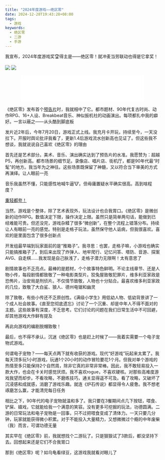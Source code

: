 ```yaml
---
title: "2024年度游戏——绝区零"
date: 2024-12-28T19:43:28+08:00
tags:
  - 游戏
keywords:
  - 绝区零
  - 二游
  - 手游
---
```


我宣布，2024年度游戏奖🏆得主是——绝区零！就冲麦当劳联动也得是它拿奖！

![](https://fastcdn.mihoyo.com/content-v2/nap/102158/ad44ef8c583ba6cbdd65822a6478840d_7915785876371776787.png#center)
![](https://fastcdn.mihoyo.com/content-v2/nap/127426/df32bf8518e3e7d2aeff4a5a5cf95d09_2256799273852284273.png#center)

<div style="text-align: center;">
    <iframe frameborder="no" border="0" marginwidth="0" marginheight="0" width=80% height=86 src="//music.163.com/outchain/player?type=2&id=2609525139&auto=0&height=66"></iframe>
</div>

《绝区零》发布首个[预告片](https://www.gcores.com/articles/151119)时，我就相中了它。都市题材、90年代复古时尚、动作RPG、16+人设、Breakbeat音乐、神似扳机社的动画演出。每项都扎中我的癖好。一言以蔽之——从头酷到脚底板

发片近2年后，今年7月20日，游戏正式上线。我充月卡开玩，持续至今，一天没拉下。开服时舆论批评我看了，更新1.4后游戏流水创新高也见证了。但这些我不想谈，我就说说自己喜欢《绝区零》的理由

首先还是艺术部分。美术、音乐、演出确实达到了预告片的水准。我愿赞为：超越P5，再创新高。都市场景的细节足。录像店、唱片店、街机厅，都是90年代最“时髦”的地方。我当年为之神往。这些场景既保留了神髓，又以符合当下审美的方式再演绎。让人眼前一亮

音乐我虽然不懂，只能感性地喊牛逼🐮。但毋庸置疑水平确实很高。高到啥程度？

[重轻都夸！](https://www.gcores.com/radios/192126)

当然，游戏是个整体，除了艺术表现外，玩法设计也合我胃口。《绝区零》是微创新的动作RPG。数值决定下限，操作决定上限。虽然只是简单两句话，能做到已经难能可贵。但还没完，游戏杂糅了很多“微创新”，在整个流程上错落分布。持续让人有眼前一亮的感觉。特别是走格子玩法，虽然保守他人诟病，但我很喜欢。喜欢的是里面包含了很多创新点

开发组最早端到玩家面前的是“推箱子”。我寻思：也罢，走格子嘛，小游戏也确实只能搞推箱子了。到后来出现了炸弹人、地牢爬行、记忆问答、塔防、音游、探案AVG、自走棋……我发现是自己肤浅了，走格子潜力无限啊！太有意思了

剧情故事也不乏亮点。最棒的是题材，个个故事特色鲜明。不论主线章节、还是人物小传，每段剧情都致敬了一种电影类型片。狡兔屋致敬犯罪片，维多利亚家政是恐怖片，治安局是刑侦片。不仅情节致敬，人物也十分贴合。最喜欢维多利亚家政的几位，致敬了大白鲨、狼人、德州电锯和幽灵

除了致敬，有些小传还不乏原创性。《满级小学生》用低幼人物、低幼背景讲了一个成人社会故事。《直至您彻底遗忘》讨论了一个沉重、却是中年人不得不面对的主题。这些故事有深度，不乏思考。它们讨论的问题在我们日常生活中不可回避，却其他游戏大作鲜有提及

再此向游戏的编剧脱帽致敬！

最后，也不得不承认，沉迷《绝区零》也是赶上时候了——我着实需要一个电子宠物式游戏。

何谓电子宠物？——每天点两下就有收获的游戏。现代“好游戏”玩起来太累了。我每天顶多玩1小时游戏，玩通1个20小时的动作冒险要花1个月。但我对单个游戏的热情至多只能保持2个自然周，除非它真的非常非常棒。因此，我不敢轻易投入一款大作，也会在卡关时感觉厌烦。我不喜欢rogue，不喜欢硬核。对那些高难度游戏我望而却步。不看攻略，不磨练技巧，通关显得遥不可及。看了攻略，又破坏了沉浸感和成就感，消磨了游戏乐趣。就连《炉石传说》都显得令人疲惫。我不想老琢磨怎么赢，才能清完每日任务

相比之下，90年代的电子宠物就温和多了。我只要在3餐期间点几下按钮，喂食、铲屎、嬉戏，它就能给我一个满意的笑容。没有更多可挖掘的玩法，功德圆满。二游的日常玩法和电子宠物是一回事，只不过把喂食变成了清体力。一天只要几分钟，玩家就能获得微小积累。对于不能投入大量精力，又想微微过个瘾的中年废柴（我）而言，可谓功德无量

其实早在《绝区零》前，我就想找个二游玩了。只是狠狠试了3款后，都没坚持下去。回想起来还是它们不合我胃口

那到《绝区零》呢？如乌龟看绿豆，这游戏我就看对眼儿了